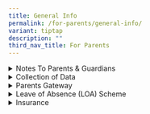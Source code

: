```yaml
---
title: General Info
permalink: /for-parents/general-info/
variant: tiptap
description: ""
third_nav_title: For Parents
---
```

<div data-type="detailGroup" class="isomer-accordion isomer-accordion-white">
<details class="isomer-details">
<summary>Notes To Parents &amp; Guardians</summary>
<div data-type="detailsContent" class="isomer-details-content">
<p></p>
<h2><strong>Notes To Parents &amp; Guardians</strong></h2>
<p>Communication
<br>Your child’s form teacher would have issued an introductory letter to
you on the first day of school concerning class routines, expectations,
and preferred modes of communication.</p>
<p>Please refer to the Pupil’s Diary 2023 for updated information and other
useful information about the school. Do communicate with us through the
diary, phone calls or emails. If you wish to see anyone of us, kindly make
an appointment and wait at the General Office for the required staff member.</p>
<p>It is the child’s responsibility to ensure that they take down what needs
to be done in their diary. This is about teaching responsibility. If we
do not start now, they will never learn.</p>
<p>Absence from School
<br>We would appreciate it if you could call or WhatsApp in the morning to
let us know if your child is absent. The office phone number or the school’s
WhatsApp number is <strong>6283 5413</strong>. Medical certificates should
be submitted to the form teacher upon the child’s return to school. If
your children are sick, please keep them at home.</p>
<p>School Attire
<br>Pupils are to be attired in their full school uniform on all days that
they do not have PE or PAL periods. On the days they have PE or PAL periods,
they may wear their PE attire instead of their shirts/blouses throughout
the day.</p>
<p>Road Safety
<br>Please ensure that your children follow the traffic rules and cross safely
at pedestrian crossings. They should always look both ways and listen for
oncoming traffic before crossing roads. A school attendant will be present
to ensure that they cross safely at the zebra crossing outside the school.</p>
<p>Opening and Dismissal Time
<br>The opening hours for the Main (vehicular) Gate, Side Gate and the Back
Gate are as follows:</p>
<table style="minWidth: 50px">
<colgroup>
<col>
<col>
</colgroup>
<tbody>
<tr>
<td rowspan="1" colspan="1">
<p></p>
</td>
<td rowspan="1" colspan="1">
<p></p>
</td>
</tr>
<tr>
<td rowspan="1" colspan="2">
<p>Gate</p>
</td>
</tr>
<tr>
<td rowspan="1" colspan="1">
<p>Main Front Gate: Monday - Friday&nbsp;&nbsp;</p>
</td>
<td rowspan="1" colspan="1">
<p>6:30am to 7:00pm &nbsp; &nbsp; &nbsp; &nbsp; &nbsp; &nbsp; &nbsp; &nbsp;
&nbsp; &nbsp; &nbsp; &nbsp;</p>
</td>
</tr>
<tr>
<td rowspan="1" colspan="1">
<p>Back Gate: Monday - Friday&nbsp; &nbsp;</p>
</td>
<td rowspan="1" colspan="1">
<p>7:00am to 7:20am &amp;
<br>1:30pm to 1:50pm</p>
</td>
</tr>
<tr>
<td rowspan="1" colspan="1">
<p></p>
</td>
<td rowspan="1" colspan="1">
<p></p>
</td>
</tr>
</tbody>
</table>
<p>Parents are not allowed in the school premises during school dismissal.
They are to wait outside the Side Gate near the Guard Post.</p>
<p>On rainy days, parents who are driving their children to school may drop
their children at the porch outside the concourse. This place will be manned
by school staff. Back gate is closed on rainy days.</p>
<p>From 7.40 a.m., the Main (vehicular) Gate will be manned by barrier control.
The following vehicles are authorised to enter:
<br>1. Vehicles with school labels
<br>2. Goods and maintenance vehicles
<br>3. Parents picking up sick children
<br>4. Any other vehicles that are authorised by the school</p>
<p>Security guards will man both the Main (vehicular) Gate and Side Gate.</p>
<p>Security and Safety
<br>To ensure the safety of our pupils, staff and stakeholders, several procedures
have been put in place to make the school a safe place for all.</p>
<p>Due to limited parking space in the school, parents who wish to come into
the school for an appointment are to park at the nearby HDB car parks if
the visitor parking lots are occupied. All visitors are required to report
to the Guard Post and sign-in, indicating the purpose of their visit. The
security guard will then issue a Visitor Pass to the visitor and accompany
the visitor to the General Office to seek further assistance. The Visitor
Pass must be visibly displayed at all times during your visit. Visitors
must be accompanied by a member of staff during their visit and are not
to wander around the school premises unaccompanied. Visitors without Visitor
Passes will be questioned by the school staff or security guards on their
business in school.</p>
<p>Early Dismissal
<br>In the interest of safety, pupils are not allowed to leave the school
unaccompanied during curriculum time. Pupils may leave the school early,
in the company of an authorised person e.g.; father, mother, grandparent,
helper or guardian.
<br>
<br>The following procedures are to be followed:
<br>1. Authorised persons are to report to the security guard.
<br>2. A Visitor Pass and Visitor Slip will be issued.
<br>3. Authorised persons will then proceed to the General Office to pick
the pupil up.
<br>4. A form authorising the pupil to leave early will be issued and must
be filled.
<br>5. The slip at the bottom of the form will be detached and given to the
authorised persons. This slip is to be handed to the security guard before
the pupil is allowed to leave the school compound.</p>
</div>
</details>
<details class="isomer-details">
<summary>Collection of Data</summary>
<div data-type="detailsContent" class="isomer-details-content">
<p></p>
<h2><strong>Collection Of Data</strong></h2>
<p>Photographs or video images of pupils or their legal guardians may be
taken during school activities and events such as classroom lessons, CCA,
school camps, or school concerts. The school may use and publish such photographs
or video recordings in school publications, the school’s website, social
media channels, or other communication channels.</p>
</div>
</details>
<details class="isomer-details">
<summary>Parents Gateway</summary>
<div data-type="detailsContent" class="isomer-details-content">
<p></p>
<h2><strong>Parents Gateway</strong></h2>
<p>Follow this link to download the app and read more about it. Watch the
MOE onboarding video here. Click here for additional Instructions and FAQs.</p>
<p><a href="/files/Parents%20Gateway%20Instruction%20Guide.pdf" rel="noopener noreferrer nofollow" target="_blank">Parents Gateway Instruction Guide.pdf</a>
</p>
<p><a href="/files/Frequently%20Asked%20Questions%20for%20Parents.pdf" rel="noopener noreferrer nofollow" target="_blank">Frequently Asked Questions for Parents.pdf</a>
</p>
<p></p>
<p>MOE Portal
<br>Click <a href="https://www.moe.gov.sg/" rel="noopener noreferrer nofollow" target="_blank">here</a> to
access to all school information.</p>
</div>
</details>
<details class="isomer-details">
<summary>Leave of Absence (LOA) Scheme</summary>
<div data-type="detailsContent" class="isomer-details-content">
<p></p>
<h2><strong>Leave of Absence (LOA) Scheme</strong></h2>
<p><strong>Information</strong>
<br>The LOA scheme allows re-admission of your child (Singaporean and Permanent
Resident only) to our school after they return from overseas to Singapore.</p>
<p><strong>Eligibility</strong>
<br>To be granted LOA, your child must fulfil <strong><u>both</u></strong> of
the following criteria:</p>
<ol data-tight="true" class="tight">
<li>
<p>Our current student who is a Singapore Citizen or Singapore Permanent
Resident; and</p>
</li>
<li>
<p>Accompanying the parent overseas <u>only</u> due to the reasons below with
the intention of rejoining our school after returning to Singapore:</p>
</li>
</ol>
<ul data-tight="true" class="tight">
<li>
<p>Parents are on overseas posting; OR</p>
</li>
<li>
<p>Parents are attending to their business overseas; OR</p>
</li>
<li>
<p>Parents are going overseas for a company-related training/further studies.</p>
</li>
</ul>
<p>Your child also qualifies for LOA if he/she has already registered for
Primary 1 (P1) but will be overseas at the start of the schooling year.</p>
<p><strong>Outcome of LOA Application</strong>
<br>After we receive your request, we will process your application/renewal
of your child’s LOA and will inform you the outcome of the application/renewal
via your email.&nbsp; Please note LOA application/renewal is subject to
the Principal's approval.&nbsp;</p>
<p><strong>Support for your child</strong>
<br>Nearer to the date on the return of your child to Singapore, do reach
out to us for the necessary returning arrangements.
<br>In the mean time, to help your child to be updated with our national curriculum,
do feel free to email us at <a href="mailto:zhonghua_ps@moe.edu.sg" rel="noopener noreferrer nofollow" target="_blank">zhonghua_ps@moe.edu.sg </a>to request
for any major test and examination papers and/or access to the Student
Learning Space (SLS) portal.&nbsp; &nbsp;We also encourage you to check
the latest developments in our school and local education scene from our
school website <a href="https://www.zhonghuapri.moe.edu.sg/" rel="noopener noreferrer nofollow" target="_blank">https://www.zhonghuapri.moe.edu.sg/</a>and
MOE website <a href="https://www.moe.gov.sg/" rel="noopener noreferrer nofollow" target="_blank">https://www.moe.gov.sg/</a>.</p>
<p><strong>How to apply</strong>
<br>Please complete and submit the application form at the link below:
<br><a href="https://go.gov.sg/zpsloa" rel="noopener noreferrer nofollow" target="_blank">https://go.gov.sg/zpsloa</a>.&nbsp;&nbsp;</p>
<p>For any query, please email us at <a href="mailto:zhonghua_ps@moe.edu.sg" rel="noopener noreferrer nofollow" target="_blank">zhonghua_ps@moe.edu.sg</a>.&nbsp;</p>
</div>
</details>
<details class="isomer-details">
<summary>Insurance</summary>
<div data-type="detailsContent" class="isomer-details-content">
<p></p>
<h2><strong>Insurance</strong></h2>
<p>Click <a href="https://go.gov.sg/2023-insurance-product-fact-sheet" rel="noopener noreferrer nofollow" target="_blank">product fact sheet</a> for
Year 2023 and <a href="https://go.gov.sg/2023-insurance-user-guide" rel="noopener noreferrer nofollow" target="_blank">user guide</a>&nbsp;for
submission.</p>
</div>
</details>
</div>
<p></p>